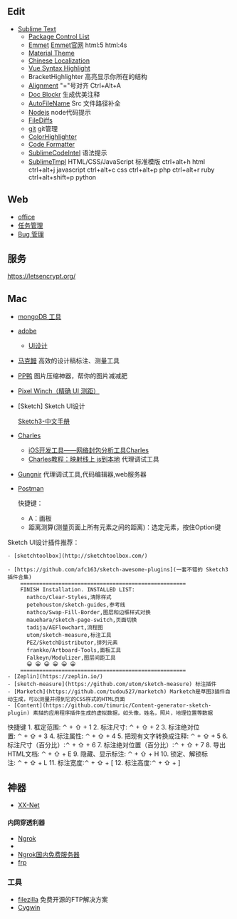 
## Edit

- [Sublime Text](https://www.sublimetext.com/)
	- [Package Control List](https://packagecontrol.io/)
	- [Emmet](https://github.com/sergeche/emmet-sublime) [Emmet官网](http://docs.emmet.io/) html:5 html:4s
	- [Material Theme](https://packagecontrol.io/packages/Material%20Theme)
	- [Chinese Localization](https://packagecontrol.io/packages/ChineseLocalization)
	- [Vue Syntax Highlight](https://github.com/vuejs/vue-syntax-highlight)
	- BracketHighlighter 高亮显示你所在的结构
	- [Alignment](https://github.com/wbond/sublime_alignment) "="号对齐 Ctrl+Alt+A
	- [Doc Blockr](https://packagecontrol.io/packages/DocBlockr) 生成优美注释
	- [AutoFileName](https://packagecontrol.io/packages/AutoFileName) Src 文件路径补全
	- [Nodejs](https://packagecontrol.io/packages/Nodejs) node代码提示
	- [FileDiffs](https://github.com/colinta/SublimeFileDiffs)
	- [git](https://github.com/kemayo/sublime-text-git) git管理
	- [ColorHighlighter](https://packagecontrol.io/packages/Color%20Highlighter)
	- [Code Formatter](https://packagecontrol.io/packages/CodeFormatter)
	- [SublimeCodeIntel](https://github.com/SublimeCodeIntel/SublimeCodeIntel) 语法提示
	- [SublimeTmpl](https://github.com/kairyou/SublimeTmpl) HTML/CSS/JavaScript 标准模版
			ctrl+alt+h html
			ctrl+alt+j javascript
			ctrl+alt+c css
			ctrl+alt+p php
			ctrl+alt+r ruby
			ctrl+alt+shift+p python



## Web

- [office](https://www.office.com/)
- [任务管理](https://trello.com)
- [Bug 管理](https://www.bugclose.com/)


## 服务

https://letsencrypt.org/


## Mac

- [mongoDB 工具](http://robomongo.org/)
- [adobe](http://adobe.v404.cn/adobe/)
	- [UI设计](http://witstudio.net/)
- [马克鳗](http://www.getmarkman.com/) 高效的设计稿标注、测量工具
- [PP鸭](http://ppduck.com/) 图片压缩神器，帮你的图片减减肥
- [Pixel Winch（精确 UI 测距）](http://www.ricciadams.com/projects/pixel-winch)

- [Sketch] Sketch UI设计

	[Sketch3-中文手册](http://uiweek.com/#PhotoSwipe1458969734370)


- [Charles](http://www.charlesproxy.com/)
	- [iOS开发工具——网络封包分析工具Charles](http://www.infoq.com/cn/articles/network-packet-analysis-tool-charles/)
	- [Charles教程：映射线上 js到本地](http://www.cnblogs.com/snandy/p/4934944.html) 代理调试工具
- [Gungnir](https://github.com/benqy/Gungnir)	代理调试工具,代码编辑器,web服务器
- [Postman](http://www.getpostman.com/)


	快捷键：
	- A：画板
	- 距离测算(测量页面上所有元素之间的距离)：选定元素，按住Option键
	
	
Sketch UI设计插件推荐：

	- [sketchtoolbox](http://sketchtoolbox.com/)

	- [https://github.com/afc163/sketch-awesome-plugins](一套不错的 Sketch3 插件合集)
		====================================================
		FINISH Installation. INSTALLED LIST:
		  nathco/Clear-Styles,清除样式
		  petehouston/sketch-guides,参考线
		  nathco/Swap-Fill-Border,图层和边框样式对换
		  mauehara/sketch-page-switch,页面切换
		  tadija/AEFlowchart,流程图
		  utom/sketch-measure,标注工具
		  PEZ/SketchDistributor,排列元素
		  frankko/Artboard-Tools,面板工具
		  Falkeyn/Modulizer,图层间距工具
		  😀 😀 😀 😀 😀 😀
		====================================================
	- [Zeplin](https://zeplin.io/)
	- [sketch-measure](https://github.com/utom/sketch-measure) 标注插件
	- [Marketch](https://github.com/tudou527/marketch) Marketch是草图3插件自动生成，可以测量并得到它的CSS样式的HTML页面
	- [Content](https://github.com/timuric/Content-generator-sketch-plugin) 素描的应用程序插件生成的虚拟数据，如头像，姓名，照片，地理位置等数据

快捷键
	1.	框定范围: ⌃ + ⇧ + 1
	2. 标注尺寸: ⌃ + ⇧ + 2
	3.	标注绝对位置: ⌃ + ⇧ + 3
	4.	标注属性: ⌃ + ⇧ + 4
	5.	把现有文字转换成注释: ⌃ + ⇧ + 5
	6.	标注尺寸（百分比）:⌃ + ⇧ + 6
	7.	标注绝对位置（百分比）:⌃ + ⇧ + 7
	8.	导出HTML文档: ⌃ + ⇧ + E
	9.	隐藏、显示标注: ⌃ + ⇧ + H
	10. 锁定、解锁标注: ⌃ + ⇧ + L
	11. 标注宽度:⌃ + ⇧ + [
	12. 标注高度:⌃ + ⇧ + ]



## 神器

- [XX-Net](https://github.com/XX-net/XX-Net)

#### 内网穿透利器

- [Ngrok](https://ngrok.com/)
- [](http://www.ngrok.cc/)
- [Ngrok国内免费服务器](http://qydev.com/)
- [frp](https://github.com/fatedier/frp)


### 工具

- [filezilla](https://www.filezilla.cn/) 免费开源的FTP解决方案
- [Cygwin](http://cygwin.com/)

